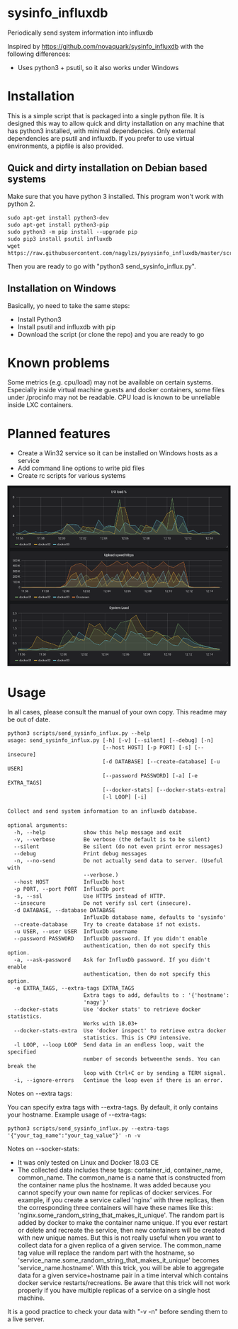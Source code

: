 # sysinfo_influxdb
Periodically send system information into influxdb

Inspired by https://github.com/novaquark/sysinfo_influxdb with the following differences:

* Uses python3 + psutil, so it also works under Windows


Installation
============

This is a simple script that is packaged into a single python file. It is designed this way to allow quick and dirty
installation on any machine that has python3 installed, with minimal dependencies. Only external dependencies are
psutil and influxdb. If you prefer to use virtual environments, a pipfile is also provided.

Quick and dirty installation on Debian based systems
----------------------------------------------------

Make sure that you have python 3 installed. This program won't work with python 2.

    sudo apt-get install python3-dev
    sudo apt-get install python3-pip
    sudo python3 -m pip install --upgrade pip
    sudo pip3 install psutil influxdb
    wget https://raw.githubusercontent.com/nagylzs/pysysinfo_influxdb/master/scripts/send_sysinfo_influx.py

Then you are ready to go with "python3 send_sysinfo_influx.py".

Installation on Windows
-----------------------

Basically, yo need to take the same steps:

* Install Python3
* Install psutil and influxdb with pip
* Download the script (or clone the repo) and you are ready to go

Known problems
==============

Some metrics (e.g. cpu/load) may not be available on certain systems. Especially inside virtual machine guests and
docker containers, some files under /procinfo may not be readable. CPU load is known to be unreliable inside
LXC containers.

Planned features
================

* Create a Win32 service so it can be installed on Windows hosts as a service
* Add command line options to write pid files
* Create rc scripts for various systems

![Example output (using Grafana)](example.png)

Usage
=====

In all cases, please consult the manual of your own copy. This readme
may be out of date.

    python3 scripts/send_sysinfo_influx.py --help
    usage: send_sysinfo_influx.py [-h] [-v] [--silent] [--debug] [-n]
                                  [--host HOST] [-p PORT] [-s] [--insecure]
                                  [-d DATABASE] [--create-database] [-u USER]
                                  [--password PASSWORD] [-a] [-e EXTRA_TAGS]
                                  [--docker-stats] [--docker-stats-extra]
                                  [-l LOOP] [-i]

    Collect and send system information to an influxdb database.

    optional arguments:
      -h, --help            show this help message and exit
      -v, --verbose         Be verbose (the default is to be silent)
      --silent              Be silent (do not even print error messages)
      --debug               Print debug messages
      -n, --no-send         Do not actually send data to server. (Useful with
                            --verbose.)
      --host HOST           InfluxDb host
      -p PORT, --port PORT  InfluxDb port
      -s, --ssl             Use HTTPS instead of HTTP.
      --insecure            Do not verify ssl cert (insecure).
      -d DATABASE, --database DATABASE
                            InfluxDb database name, defaults to 'sysinfo'
      --create-database     Try to create database if not exists.
      -u USER, --user USER  InfluxDb username
      --password PASSWORD   InfluxDb password. If you didn't enable
                            authentication, then do not specify this option.
      -a, --ask-password    Ask for InfluxDb password. If you didn't enable
                            authentication, then do not specify this option.
      -e EXTRA_TAGS, --extra-tags EXTRA_TAGS
                            Extra tags to add, defaults to : '{'hostname':
                            'nagy'}'
      --docker-stats        Use 'docker stats' to retrieve docker statistics.
                            Works with 18.03+
      --docker-stats-extra  Use 'docker inspect' to retrieve extra docker
                            statistics. This is CPU intensive.
      -l LOOP, --loop LOOP  Send data in an endless loop, wait the specified
                            number of seconds betweenthe sends. You can break the
                            loop with Ctrl+C or by sending a TERM signal.
      -i, --ignore-errors   Continue the loop even if there is an error.


Notes on --extra tags:

You can specify extra tags with --extra-tags. By default,
it only contains your hostname. Example usage of --extra-tags:


    python3 scripts/send_sysinfo_influx.py --extra-tags '{"your_tag_name":"your_tag_value"}' -n -v

Notes on --socker-stats:

* It was only tested on Linux and Docker 18.03 CE
* The collected data includes these tags: container_id, container_name, common_name.
  The common_name is a name that is constructed from the container name plus the hostname.
  It was added because you cannot specify your own name for replicas of docker services.
  For example, if you create a service called 'nginx' with three replicas, then the corresponding
  three containers will have these names like this: 'nginx.some_random_string_that_makes_it_unique'.
  The random part is added by docker to make the container name unique. If you ever restart or
  delete and recreate the service, then new containers will be created with new unique names.
  But this is not really useful when you want to collect data for a given replica of a given service.
  The common_name tag value will replace the random part with the hostname, so
  'service_name.some_random_string_that_makes_it_unique' becomes 'service_name.hostname'.
  With this trick, you will be able to aggregate data for a given service+hostname pair in a time
  interval which contains docker service restarts/recreations. Be aware that this trick will not work
  properly if you have multiple replicas of a service on a single host machine.



It is a good practice to check your data with "-v -n" before sending them to a live server.
